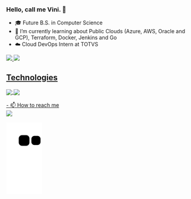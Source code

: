 ### Hello, call me Vini.  👋

- 🎓 Future B.S. in Computer Science 
- 🐼 I’m currently learning about Public Clouds (Azure, AWS, Oracle and GCP), Terraform, Docker, Jenkins and Go
- ☁️ Cloud DevOps Intern at TOTVS
<div>
  <a href="https://github.com/viniciussineza">
  <img height="160em" src="https://github-readme-stats.vercel.app/api?username=viniciussineza&show_icons=true&theme=synthwave&include_all_commits=true&count_private=true"/>
  <img height="160em" src="https://github-readme-stats.vercel.app/api/top-langs/?username=viniciussineza&layout=compact&langs_count=7&theme=synthwave"/>
</div>
  
<div>
  <h2> Technologies </h2>
  <img align="center" height="40" src="https://www.jdrf.org/wp-content/uploads/2020/12/AWS-logo-2.jpg" >
  <img align="center" height="40" src="https://www.terraform.io/img/docs/tfe_logo.png">
</div>
<br>
  - 📫 How to reach me
<div>
    <a href="linkedin.com/in/vinícius-sineza-1bba3b28" target="_blank"><img src="https://img.shields.io/badge/-LinkedIn-%230077B5?style=for-the-badge&logo=linkedin&logoColor=white" target="_blank"></a>
</div>
  
  ![Snake animation](https://github.com/viniciussineza/viniciussineza/blob/output/github-contribution-grid-snake.svg)
</div>
